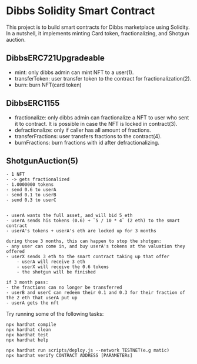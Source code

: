 # Dibbs Solidity Smart Contract

This project is to build smart contracts for Dibbs marketplace using Solidity. In a nutshell, it implements minting Card token, fractionalizing, and Shotgun auction.

## DibbsERC721Upgradeable
- mint: only dibbs admin can mint NFT to a user(1).
- transferToken: user transfer token to the contract for fractionalization(2).
- burn: burn NFT(card token)
## DibbsERC1155
- fractionalize: only dibbs admin can fractionalize a NFT to user who sent it to contract. It is possible in case the NFT is locked in contract(3).
- defractionalize: only if caller has all amount of fractions.
- transferFractions: user transfers fractions to the contract(4).
- burnFractions: burn fractions with id after defractionalizing.

## ShotgunAuction(5)
``` Shotgun logic
- 1 NFT
- -> gets fractionalized
- 1.0000000 tokens
- send 0.6 to userA
- send 0.1 to userB
- send 0.3 to userC


- userA wants the full asset, and will bid 5 eth
- userA sends his tokens (0.6) + `5 / 10 * 4` (2 eth) to the smart contract
- userA's tokens + userA's eth are locked up for 3 months

during those 3 months, this can happen to stop the shotgun:
- any user can come in, and buy userA's tokens at the valuation they offered
- userX sends 3 eth to the smart contract taking up that offer
	- userA will receive 3 eth
	- userX will receive the 0.6 tokens
	- the shotgun will be finished

if 3 month pass:
- the fractions can no longer be transferred
- userB and userC can redeem their 0.1 and 0.3 for their fraction of the 2 eth that userA put up
- userA gets the nft
```

Try running some of the following tasks:

```compile and test
npx hardhat compile
npx hardhat clean
npx hardhat test
npx hardhat help
```

``` deploy and verify
npx hardhat run scripts/deploy.js --network TESTNET(e.g matic)
npx hardhat verify CONTRACT ADDRESS [PARAMETERs]
```